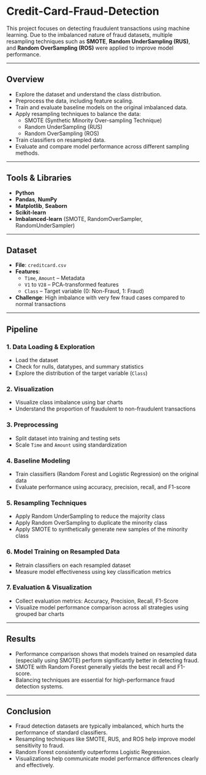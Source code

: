 # Credit-Card-Fraud-Detection
This project focuses on detecting fraudulent transactions using machine learning. Due to the imbalanced nature of fraud datasets, multiple resampling techniques such as **SMOTE**, **Random UnderSampling (RUS)**, and **Random OverSampling (ROS)** were applied to improve model performance.

---

##  **Overview**
- Explore the dataset and understand the class distribution.
- Preprocess the data, including feature scaling.
- Train and evaluate baseline models on the original imbalanced data.
- Apply resampling techniques to balance the data:
  - SMOTE (Synthetic Minority Over-sampling Technique)
  - Random UnderSampling (RUS)
  - Random OverSampling (ROS)
- Train classifiers on resampled data.
- Evaluate and compare model performance across different sampling methods.

---

##  **Tools & Libraries**
- **Python**
- **Pandas**, **NumPy**
- **Matplotlib**, **Seaborn**
- **Scikit-learn**
- **Imbalanced-learn** (SMOTE, RandomOverSampler, RandomUnderSampler)

---

##  **Dataset**
- **File**: `creditcard.csv`
- **Features**:
  - `Time`, `Amount` – Metadata
  - `V1` to `V28` – PCA-transformed features
  - `Class` – Target variable (0: Non-Fraud, 1: Fraud)
- **Challenge**: High imbalance with very few fraud cases compared to normal transactions

---

##  **Pipeline**

### 1. **Data Loading & Exploration**
- Load the dataset
- Check for nulls, datatypes, and summary statistics
- Explore the distribution of the target variable (`Class`)

### 2. **Visualization**
- Visualize class imbalance using bar charts
- Understand the proportion of fraudulent to non-fraudulent transactions

### 3. **Preprocessing**
- Split dataset into training and testing sets
- Scale `Time` and `Amount` using standardization

### 4. **Baseline Modeling**
- Train classifiers (Random Forest and Logistic Regression) on the original data
- Evaluate performance using accuracy, precision, recall, and F1-score

### 5. **Resampling Techniques**
- Apply Random UnderSampling to reduce the majority class
- Apply Random OverSampling to duplicate the minority class
- Apply SMOTE to synthetically generate new samples of the minority class

### 6. **Model Training on Resampled Data**
- Retrain classifiers on each resampled dataset
- Measure model effectiveness using key classification metrics

### 7. **Evaluation & Visualization**
- Collect evaluation metrics: Accuracy, Precision, Recall, F1-Score
- Visualize model performance comparison across all strategies using grouped bar charts

---

##  **Results**
- Performance comparison shows that models trained on resampled data (especially using SMOTE) perform significantly better in detecting fraud.
- SMOTE with Random Forest generally yields the best recall and F1-score.
- Balancing techniques are essential for high-performance fraud detection systems.

---

##  **Conclusion**
- Fraud detection datasets are typically imbalanced, which hurts the performance of standard classifiers.
- Resampling techniques like SMOTE, RUS, and ROS help improve model sensitivity to fraud.
- Random Forest consistently outperforms Logistic Regression.
- Visualizations help communicate model performance differences clearly and effectively.


